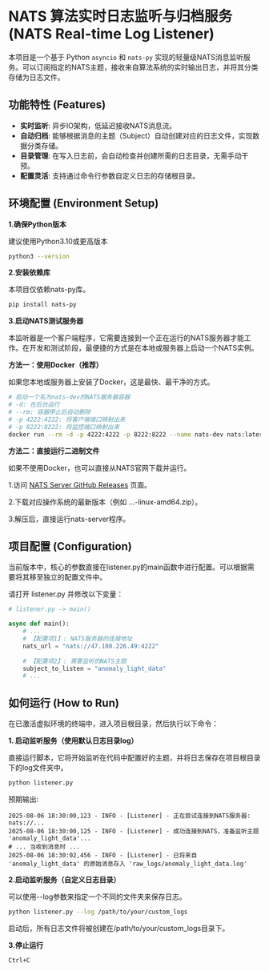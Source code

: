 # NATS 算法实时日志监听与归档服务 (NATS Real-time Log Listener)

本项目是一个基于 Python `asyncio` 和 `nats-py` 实现的轻量级NATS消息监听服务。可以订阅指定的NATS主题，接收来自算法系统的实时输出日志，并将其分类存储为日志文件。

## 功能特性 (Features)

-   **实时监听**: 异步IO架构，低延迟接收NATS消息流。
-   **自动归档**: 能够根据消息的主题（Subject）自动创建对应的日志文件，实现数据分类存储。
-   **目录管理**: 在写入日志前，会自动检查并创建所需的日志目录，无需手动干预。
-   **配置灵活**: 支持通过命令行参数自定义日志的存储根目录。

## 环境配置 (Environment Setup)

**1.确保Python版本**

建议使用Python3.10或更高版本
```bash
python3 --version
```

**2.安装依赖库**

本项目仅依赖nats-py库。
```bash
pip install nats-py
```

**3.启动NATS测试服务器**

本监听器是一个客户端程序，它需要连接到一个正在运行的NATS服务器才能工作。在开发和测试阶段，最便捷的方式是在本地或服务器上启动一个NATS实例。

**方法一：使用Docker（推荐）**

如果您本地或服务器上安装了Docker，这是最快、最干净的方式。

```bash
# 启动一个名为nats-dev的NATS服务器容器
# -d: 在后台运行
# --rm: 容器停止后自动删除
# -p 4222:4222: 将客户端端口映射出来
# -p 8222:8222: 将监控端口映射出来
docker run --rm -d -p 4222:4222 -p 8222:8222 --name nats-dev nats:latest
```

**方法二：直接运行二进制文件**

如果不使用Docker，也可以直接从NATS官网下载并运行。

1.访问 [NATS Server GitHub Releases](https://github.com/nats-io/nats-server/releases) 页面。

2.下载对应操作系统的最新版本（例如 ...-linux-amd64.zip）。

3.解压后，直接运行nats-server程序。

## 项目配置 (Configuration)

当前版本中，核心的参数直接在listener.py的main函数中进行配置。可以根据需要将其移至独立的配置文件中。

请打开 listener.py 并修改以下变量：

```python
# listener.py -> main()

async def main():
    # ...
    # 【配置项1】: NATS服务器的连接地址
    nats_url = "nats://47.108.226.49:4222"
    
    # 【配置项2】: 需要监听的NATS主题
    subject_to_listen = "anomaly_light_data"
    # ...
```

## 如何运行 (How to Run)
在已激活虚拟环境的终端中，进入项目根目录，然后执行以下命令：

**1. 启动监听服务（使用默认日志目录log）**

直接运行脚本，它将开始监听在代码中配置好的主题，并将日志保存在项目根目录下的log文件夹中。
```bash
python listener.py
```
预期输出:
```
2025-08-06 18:30:00,123 - INFO - [Listener] - 正在尝试连接到NATS服务器: nats://...
2025-08-06 18:30:00,125 - INFO - [Listener] - 成功连接到NATS，准备监听主题 'anomaly_light_data'...
# ... 当收到消息时 ...
2025-08-06 18:30:02,456 - INFO - [Listener] - 已将来自 'anomaly_light_data' 的原始消息存入 'raw_logs/anomaly_light_data.log'
```

**2.启动监听服务（自定义日志目录）**

可以使用--log参数来指定一个不同的文件夹来保存日志。
```bash
python listener.py --log /path/to/your/custom_logs
```
启动后，所有日志文件将被创建在/path/to/your/custom_logs目录下。

**3.停止运行**
```bash
Ctrl+C
```
